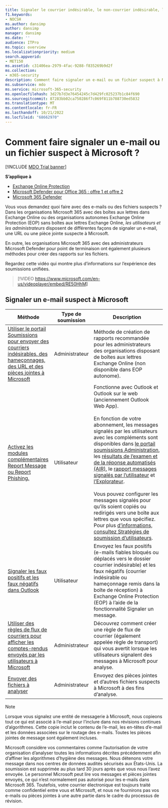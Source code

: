 ```yaml
---
title: Signaler le courrier indésirable, le non-courrier indésirable, l’hameçonnage, les e-mails suspects et les fichiers à Microsoft
f1.keywords:
- NOCSH
ms.author: dansimp
author: dansimp
manager: dansimp
ms.date: ''
audience: ITPro
ms.topic: overview
ms.localizationpriority: medium
search.appverid:
- MET150
ms.assetid: c31406ea-2979-4fac-9288-f835269b9d2f
ms.collection:
- m365-security
description: Comment faire signaler un e-mail ou un fichier suspect à Microsoft ? Signaler des messages, des URL, des pièces jointes et des fichiers à Microsoft à des fins d’analyse. Apprenez à signaler les courriers indésirables et les e-mails de hameçonnage.
ms.subservice: mdo
ms.service: microsoft-365-security
ms.openlocfilehash: 3d27b7d3e76454245c7d429fc025237b1c84f690
ms.sourcegitcommit: 87283bb02ca750286f7c069f811b788730ed5832
ms.translationtype: MT
ms.contentlocale: fr-FR
ms.lasthandoff: 10/21/2022
ms.locfileid: "68662970"
---
```

# <a name="how-do-i-report-a-suspicious-email-or-file-to-microsoft"></a>Comment faire signaler un e-mail ou un fichier suspect à Microsoft ?

[!INCLUDE [MDO Trial banner](../includes/mdo-trial-banner.md)]

**S’applique à**
- [Exchange Online Protection](exchange-online-protection-overview.md)
- [Microsoft Defender pour Office 365 : offre 1 et offre 2](defender-for-office-365.md)
- [Microsoft 365 Defender](../defender/microsoft-365-defender.md)

Vous vous demandez quoi faire avec des e-mails ou des fichiers suspects ? Dans les organisations Microsoft 365 avec des boîtes aux lettres dans Exchange Online ou des organisations autonomes Exchange Online Protection (EOP) sans boîtes aux lettres Exchange Online, *les utilisateurs et les* *administrateurs* disposent de différentes façons de signaler un e-mail, une URL ou une pièce jointe suspecte à Microsoft.

En outre, les organisations Microsoft 365 avec des administrateurs Microsoft Defender pour point de terminaison ont également plusieurs méthodes pour créer des rapports sur les fichiers.

Regardez cette vidéo qui montre plus d’informations sur l’expérience des soumissions unifiées.
> [!VIDEO https://www.microsoft.com/en-us/videoplayer/embed/RE50HhM]

## <a name="report-a-suspicious-email-to-microsoft"></a>Signaler un e-mail suspect à Microsoft

|Méthode|Type de soumission|Description|
|---|---|---|
|[Utiliser le portail Soumissions pour envoyer des courriers indésirables, des hameçonnages, des URL et des pièces jointes à Microsoft](admin-submission.md)|Administrateur|Méthode de création de rapports recommandée pour les administrateurs des organisations disposant de boîtes aux lettres Exchange Online (non disponible dans EOP autonome).|
|[Activez les modules complémentaires Report Message ou Report Phishing.](enable-the-report-message-add-in.md)|Utilisateur|Fonctionne avec Outlook et Outlook sur le web (anciennement Outlook Web App). <br/><br/> En fonction de votre abonnement, les messages signalés par les utilisateurs avec les compléments sont disponibles dans [le portail soumissions Administration](admin-submission.md), les [résultats de l’examen et de la réponse automatisés (AIR),](air-view-investigation-results.md) le [rapport messages signalés par l’utilisateur](view-email-security-reports.md#user-reported-messages-report) et [l’Explorateur](threat-explorer-views.md#email--submissions). <br/><br/> Vous pouvez configurer les messages signalés pour qu’ils soient copiés ou redirigés vers une boîte aux lettres que vous spécifiez. Pour plus [d’informations, consultez Stratégies de soumission d’utilisateurs](user-submission.md).
|[Signaler les faux positifs et les faux négatifs dans Outlook](report-false-positives-and-false-negatives.md)|Utilisateur|Envoyez les faux positifs (e-mails fiables bloqués ou déplacés vers le dossier courrier indésirable) et les faux négatifs (courrier indésirable ou hameçonnage remis dans la boîte de réception) à Exchange Online Protection (EOP) à l’aide de la fonctionnalité Signaler un message.|
|[Utiliser des règles de flux de courriers pour afficher les comptes-rendus envoyés par les utilisateurs à Microsoft](/exchange/security-and-compliance/mail-flow-rules/use-rules-to-see-what-users-are-reporting-to-microsoft)|Administrateur|Découvrez comment créer une règle de flux de courrier (également appelée règle de transport) qui vous avertit lorsque les utilisateurs signalent des messages à Microsoft pour analyse.|
|[Envoyer des fichiers à analyser](../intelligence/submission-guide.md)|Administrateur|Envoyez des pièces jointes et d’autres fichiers suspects à Microsoft à des fins d’analyse.|

> [!NOTE]
> Lorsque vous signalez une entité de messagerie à Microsoft, nous copieons tout ce qui est associé à l’e-mail pour l’inclure dans nos révisions continues d’algorithmes. Cette copie inclut le contenu de l’e-mail, les en-têtes d’e-mail et les données associées sur le routage des e-mails. Toutes les pièces jointes de message sont également incluses.
>
> Microsoft considère vos commentaires comme l’autorisation de votre organisation d’analyser toutes les informations décrites précédemment afin d’affiner les algorithmes d’hygiène des messages. Nous détenons votre message dans nos centres de données audités sécurisés aux États-Unis. La soumission est supprimée au plus tard 30 jours après que vous nous l’avez envoyée. Le personnel Microsoft peut lire vos messages et pièces jointes envoyés, ce qui n’est normalement pas autorisé pour les e-mails dans Microsoft 365. Toutefois, votre courrier électronique est toujours traité comme confidentiel entre vous et Microsoft, et nous ne fournirons pas vos e-mails ou pièces jointes à une autre partie dans le cadre du processus de révision.
